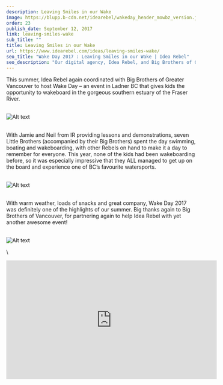 ```yaml
---
description: Leaving Smiles in our Wake
image: https://blupp.b-cdn.net/idearebel/wakeday_header_mowbz_version.jpg?quality=80&width=800
order: 23
publish_date: September 12, 2017
link: leaving-smiles-wake
sub_title: ""
title: Leaving Smiles in our Wake
url: https://www.idearebel.com/ideas/leaving-smiles-wake/
seo_title: "Wake Day 2017 : Leaving Smiles in our Wake | Idea Rebel"
seo_description: "Our digital agency, Idea Rebel, and Big Brothers of Greater Vancouver hosted Wake Day – an event that gives kids the opportunity to enjoy wakeboarding."
---
```

This summer, Idea Rebel again coordinated with Big Brothers of Greater Vancouver to host Wake Day – an event in Ladner BC that gives kids the opportunity to wakeboard in the gorgeous southern estuary of the Fraser River.

\
![Alt text](https://blupp.b-cdn.net/idearebel/wakeday_02.jpg?quality=80&width=800?quality=80&width=800 "a title")

\
With Jamie and Neil from IR providing lessons and demonstrations, seven Little Brothers (accompanied by their Big Brothers) spent the day swimming, boating and wakeboarding, with other Rebels on hand to make it a day to remember for everyone. This year, none of the kids had been wakeboarding before, so it was especially impressive that they ALL managed to get up on the board and experience one of BC’s favourite watersports.

\
![Alt text](https://blupp.b-cdn.net/idearebel/010A4502.jpg?quality=80&width=800?quality=80&width=800 "a title")

\
With warm weather, loads of snacks and great company, Wake Day 2017 was definitely one of the highlights of our summer. Big thanks again to Big Brothers of Vancouver, for partnering again to help Idea Rebel with yet another awesome event!

\
![Alt text](https://blupp.b-cdn.net/idearebel/wakeday_3.png?quality=80&width=800?quality=80&width=800 "a title")

\
<iframe width="560" height="315" src="https://www.youtube.com/embed/U7qRScv6oMo" title="YouTube video player" frameborder="0" allow="accelerometer; autoplay; clipboard-write; encrypted-media; gyroscope; picture-in-picture; web-share" allowfullscreen></iframe>
